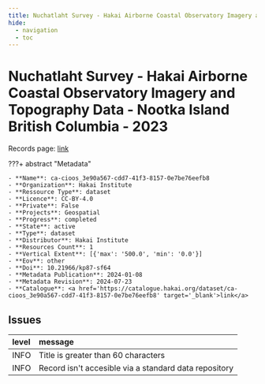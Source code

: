 ```yaml
---
title: Nuchatlaht Survey - Hakai Airborne Coastal Observatory Imagery and Topography Data - Nootka Island British Columbia - 2023
hide:
  - navigation
  - toc
---
```


# Nuchatlaht Survey - Hakai Airborne Coastal Observatory Imagery and Topography Data - Nootka Island British Columbia - 2023

Records page: <a href='https://catalogue.hakai.org/dataset/ca-cioos_3e90a567-cdd7-41f3-8157-0e7be76eefb8' target='_blank'>link</a>

???+ abstract "Metadata"

    - **Name**: ca-cioos_3e90a567-cdd7-41f3-8157-0e7be76eefb8 
    - **Organization**: Hakai Institute 
    - **Ressource Type**: dataset 
    - **Licence**: CC-BY-4.0 
    - **Private**: False 
    - **Projects**: Geospatial 
    - **Progress**: completed 
    - **State**: active 
    - **Type**: dataset 
    - **Distributor**: Hakai Institute 
    - **Resources Count**: 1 
    - **Vertical Extent**: [{'max': '500.0', 'min': '0.0'}] 
    - **Eov**: other 
    - **Doi**: 10.21966/kp87-sf64 
    - **Metadata Publication**: 2024-01-08 
    - **Metadata Revision**: 2024-07-23 
    - **Catalogue**: <a href='https://catalogue.hakai.org/dataset/ca-cioos_3e90a567-cdd7-41f3-8157-0e7be76eefb8' target='_blank'>link</a> 

<div id='map'></div>




## Issues
| level   | message                                               |
|:--------|:------------------------------------------------------|
| INFO    | Title is greater than 60 characters                   |
| INFO    | Record isn't accesible via a standard data repository |


<script>
   document.addEventListener("DOMContentLoaded", function() {
    var map = L.map('map').setView([51.505, -125.09], 5);
    L.tileLayer('https://tile.openstreetmap.org/{z}/{x}/{y}.png', {
        maxZoom: 19,
        attribution: '&copy; <a href="http://www.openstreetmap.org/copyright">OpenStreetMap</a>'
    }).addTo(map);
    var geojsonFeature = {
        "type": "Feature",
        "properties": {
            "name" : "Nuchatlaht Survey - Hakai Airborne Coastal Observatory Imagery and Topography Data - Nootka Island British Columbia - 2023"
        },
        "geometry": {'type': 'Polygon', 'coordinates': [[[-127.1, 49.71], [-126.7, 49.71], [-126.7, 50.01], [-127.1, 50.01], [-127.1, 49.71]]]}
    }
    L.geoJSON(geojsonFeature).addTo(map);
   })
</script>